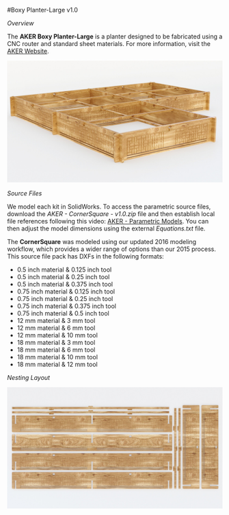 #Boxy Planter-Large v1.0

*Overview*

The **AKER Boxy Planter-Large** is a planter designed to be fabricated using a CNC router and standard sheet materials. For more information, visit the [AKER Website](http://www.akerkits.com).

![CornerSquare](https://github.com/AKERKits/CornerSquare/blob/master/Images/AKER%20-%20CornerSquare%20-%20v1.0%20-%20Master%20Assembly%20Cropped-min.jpg)

*Source Files*

We model each kit in SolidWorks. To access the parametric source files, download the *AKER - CornerSquare - v1.0.zip* file and then establish local file references following this video: [AKER - Parametric Models](https://www.youtube.com/watch?v=Ewdrlv4nSA0). You can then adjust the model dimensions using the external *Equations.txt* file.

The **CornerSquare** was modeled using our updated 2016 modeling workflow, which provides a wider range of options than our 2015 process. This source file pack has DXFs in the following formats:

 * 0.5 inch material & 0.125 inch tool
 * 0.5 inch material & 0.25 inch tool
 * 0.5 inch material & 0.375 inch tool
 * 0.75 inch material & 0.125 inch tool
 * 0.75 inch material & 0.25 inch tool
 * 0.75 inch material & 0.375 inch tool
 * 0.75 inch material & 0.5 inch tool
 * 12 mm material & 3 mm tool
 * 12 mm material & 6 mm tool
 * 12 mm material & 10 mm tool
 * 18 mm material & 3 mm tool
 * 18 mm material & 6 mm tool
 * 18 mm material & 10 mm tool
 * 18 mm material & 12 mm tool

*Nesting Layout*

![CornerSquare](https://github.com/AKERKits/CornerSquare/blob/master/Images/AKER%20-%20CornerSquare%20-%20v1.0%20-%20Nesting%20Assembly%20Cropped-min.jpg)
